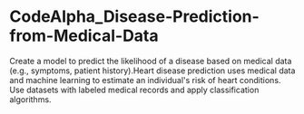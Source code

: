 # CodeAlpha_Disease-Prediction-from-Medical-Data
 Create a model to predict the likelihood of a disease based on medical data (e.g., symptoms, patient history).Heart disease prediction uses medical data and machine learning to estimate an individual's risk of heart conditions. Use datasets with labeled medical records and apply classification algorithms. 
